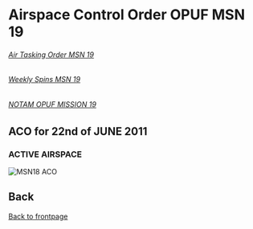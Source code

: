 # Airspace Control Order OPUF MSN 19


###### [Air Tasking Order MSN 19](/OPUF-Brief/Docs/ATO/ATO_19.html)
###### [Weekly Spins MSN 19](/OPUF-Brief/Docs/SPINS_19.html)
###### [NOTAM OPUF MISSION 19](/OPUF-Brief/Docs/NOTAM/NOTAM_19.html)


## ACO for 22nd of JUNE 2011

### ACTIVE AIRSPACE 



![MSN18 ACO](/OPUF-Brief/Images/MSN19_ACO.PNG)






## Back
[Back to frontpage](https://132nd-vwing.github.io/OPUF-Brief/)